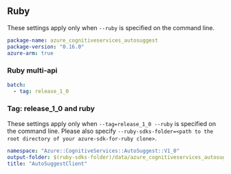 ## Ruby

These settings apply only when `--ruby` is specified on the command line.

``` yaml
package-name: azure_cognitiveservices_autosuggest
package-version: "0.16.0"
azure-arm: true
```

### Ruby multi-api

``` yaml $(ruby) && $(multiapi)
batch:
  - tag: release_1_0
```

### Tag: release_1_0 and ruby

These settings apply only when `--tag=release_1_0 --ruby` is specified on the command line.
Please also specify `--ruby-sdks-folder=<path to the root directory of your azure-sdk-for-ruby clone>`.

``` yaml $(tag) == 'release_1_0' && $(ruby)
namespace: "Azure::CognitiveServices::AutoSuggest::V1_0"
output-folder: $(ruby-sdks-folder)/data/azure_cognitiveservices_autosuggest/lib
title: "AutoSuggestClient"
```
